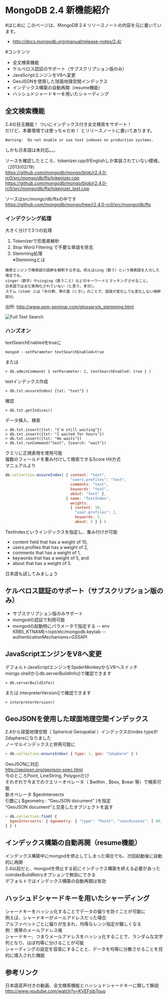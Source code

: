 MongoDB 2.4 新機能紹介
=================
#はじめに
このページは、MongoDB 2.4 リリースノートの内容を元に書いています。
- http://docs.mongodb.org/manual/release-notes/2.4/

#コンテンツ
- 全文検索機能
- ケルベロス認証のサポート（サブスクリプション版のみ）
- JavaScriptエンジンをV8へ変更
- GeoJSONを使用した球面地理空間インデックス
- インデックス構築の自動再開（resume機能）
- ハッシュドシャードキーを用いたシャーディング


## 全文検索機能

2.4の目玉機能！ ついにインデックス付き全文検索をサポート！  
だけど、本番環境では使っちゃだめ！  とリリースノートに書いてあります。  
```
Warning:  Do not enable or use text indexes on production systems.
```
しかも日本語は未対応。。。    
  
ソースを確認したところ、tokenizer.cppがEnglishしか実装されていない模様。（2013/02/19）  
https://github.com/mongodb/mongo/blob/r2.4.0-rc0/src/mongo/db/fts/tokenizer.cpp  
https://github.com/mongodb/mongo/blob/r2.4.0-rc0/src/mongo/db/fts/tokenizer_test.cpp


ソースはsrc/mongo/db/ftsの中です  
https://github.com/mongodb/mongo/tree/r2.4.0-rc0/src/mongo/db/fts


### インデクシング処理
大きく分けて3つの処理  
1. Tokenizerで形態素解析  
2. Stop Word Filtering で不要な単語を除去  
3. Stemming処理  
※Stemmingとは
```
検索エンジンで検索語の語幹を解釈する手法。例えばsing（歌う）という検索語を入力した場合でも、
singer（歌手）やsinging（歌うこと）などのキーワードとマッチングさせること。
日本語ではまだ実用化されていない（と思う、多分）。
ステム（stem）とは「木の幹、草の茎（くき）」のことで、語尾が変化しても変化しない根幹部分。
```
出所: http://www.sem-seminar.com/glossary/e_stemming.html

![Full Text Search](http://blog.codecentric.de/files/2013/01/600x302xmongo_fts_2.png.pagespeed.ic.qA4D7gJtDY.png)


### ハンズオン
textSearchEnabledをtrueに  
```
mongod --setParameter textSearchEnabled=true
```
または
```
> db.adminCommand( { setParameter: 1, textSearchEnabled: true } )
```

textインデックス作成
```
> db.txt.ensureIndex( {txt: "text"} )
```
確認
```
> db.txt.getIndices()
```

データ挿入、検索
```
> db.txt.insert({txt: "I'm still waiting"})
> db.txt.insert({txt: "I waited for hours"})
> db.txt.insert({txt: "He waits"})
> db.txt.runCommand("text", {search: "wait"})
```

クエリに正規表現を使用可能    
複数のフィールドを重み付けして検索できるScore Hit方式    
マニュアルより  
```js
db.collection.ensureIndex( { content: "text",
                             "users.profiles": "text",
                             comments: "text",
                             keywords: "text",
                             about: "text" },
                           { name: "TextIndex",
                             weights:
                             { content: 10,
                               "user.profiles": 2,
                               keywords: 5,
                               about: 5 } } )
```
TextIndexというインデックスを指定し、重み付けが可能    
- content field that has a weight of 10,
- users.profiles that has a weight of 2,
- comments that has a weight of 1,
- keywords that has a weight of 5, and
- about that has a weight of 5.


日本語も試してみましょう    


## ケルベロス認証のサポート（サブスクリプション版のみ）
- サブスクリプション版のみサポート
- mongodの認証で利用可能
- mongodの起動時にパラメータで指定する
-- env KRB5_KTNAME=/opt/etc/mongodb.keytab
-- authenticationMechanisms=GSSAPI

## JavaScriptエンジンをV8へ変更
デフォルトJavaScriptエンジンをSpiderMonkeyからV8へスイッチ  
mongo shellからdb.serverBuildInfo()で確認できます  
```
> db.serverBuildInfo()
```

または interpreterVersion()で確認できます  
```
> interpreterVersion()
```

## GeoJSONを使用した球面地理空間インデックス
2.4から球面地理空間（ Spherical Geospatial ）インデックスのindex typeが2dsphereになりました  
ノーマルインデックスと併用可能に  
```js
> db.collection.ensureIndex( { type: 1, geo: "2dsphere" } )
```

GeoJSONに対応  
http://geojson.org/geojson-spec.html  
今のところPoint, LineString, Polygonだけ  
それぞれで今までのクエリーオペレータ（ $within , $box, $near 等）で検索可能  
新オペレータ $geoIntersects  
引数に{ $geometry : “GeoJSON document” }を指定  
 “GeoJSON document”と交差したオブジェクトを返す  
```js
> db.collection.find( {
  $geoIntersects: { $geometry: { "type": "Point", "coordinates": [ 40, 5 ] }
} } ) 
```



## インデックス構築の自動再開（resume機能）
インデックス構築中にmongodを停止してしまった場合でも、次回起動後に自動的に再開  
2.4以前だと、mongodを停止する前にインデックス構築を終える必要があった  
noIndexBuildRetryオプションで無効にできる  
デフォルトではインデックス構築の自動再開は有効  


## ハッシュドシャードキーを用いたシャーディング
シャードキーをハッシュ化することでデータの偏りを防ぐことが可能に  
例えば、シャードキーがメールアドレスだった場合  
アルファベットごとに偏りが生まれ、均等なレンジ指定が難しくなる  
例：携帯のメールアドレス帳  
シャードキー、つまりメールアドレスをハッシュ化することで、ランダムな文字列となり、ほぼ均等に分けることが可能  
シャーディングの設定を容易にすることと、データを均等に分散させることを目的に導入された機能  


## 参考リンク
日本語音声付きの動画、全文検索機能とハッシュドシャードキーに関して解説  
http://www.youtube.com/watch?v=KVEFsib7ouo   

